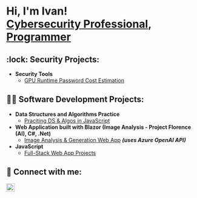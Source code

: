 <h1>Hi, I'm Ivan! <br/><a href="https://www.linkedin.com/ivan-tko/">Cybersecurity Professional</a>, <a href="https://github.com/ivantko">Programmer</a></h1>

<h2>:lock: Security Projects:</h2>

- <b>Security Tools </b>
  - [GPU Runtime Password Cost Estimation](https://github.com/ivantko/GPURuntimeCost)

<h2>👨‍💻 Software Development Projects:</h2>

- <b>Data Structures and Algorithms Practice </b>
  - [Praciting DS & Algos in JavaScript](https://github.com/ivantko/Algos)
- <b>Web Application built with Blazor (Image Analysis - Project Florence (AI), C#, .Net)</b>
  - [Image Analysis & Generation Web App](https://github.com/ivantko) <b><i>(uses Azure OpenAI API)</b></i>
- <b>JavaScript</b>
  - [Full-Stack Web App Projects](https://github.com/ivantko)

<h2> 🤳 Connect with me:</h2>

[<img align="left" alt="IvanTovpeko | LinkedIn" width="22px" src="https://cdn.jsdelivr.net/npm/simple-icons@v3/icons/linkedin.svg" />][linkedin]

[linkedin]: https://www.linkedin.com/ivan-tko/
